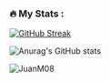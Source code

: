 ### :fire: My Stats :
[![GitHub Streak](http://github-readme-streak-stats.herokuapp.com?user=JuanM08&theme=github-dark-blue&hide_border=true&date_format=j%2Fn%5B%2FY%5D)](https://git.io/streak-stats)

![Anurag's GitHub stats](https://github-readme-stats.vercel.app/api?username=JuanM08&show_icons=true&theme=tokyonight)

<p align="Left"> <img src="https://komarev.com/ghpvc/?username=JuanM08&label=You+are+visitor+number:+&color=blue&style=for-the-badge" alt="JuanM08" /> </p>

<!---
JuanM08/JuanM08 is a ✨ special ✨ repository because its `README.md` (this file) appears on your GitHub profile.
You can click the Preview link to take a look at your changes.
--->
